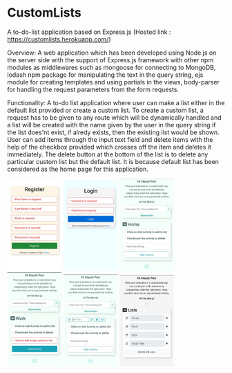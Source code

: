 # CustomLists
A to-do-list application based on Express.js  (Hosted link : https://customlists.herokuapp.com/)

Overview: A web application which has been developed using Node.js on the server side with the support of Express.js framework with other npm modules as middlewares such as mongoose for connecting to MongoDB, lodash npm package for manipulating the text in the query string, ejs module for creating templates and using partials in the views, body-parser for handling the request parameters from the form requests.

Functionality: A to-do list application where user can make a list either in the default list provided or create a custom list. To create a custom list, a request has to be given to any route which will be dynamically handled and a list will be created with the name given by the user in the query string if the list does'nt exist, if alredy exists, then the existing list would be shown. User can add items through the input text field and delete items with the help of the checkbox provided which crosses off the item and deletes it immediately. The delete button at the bottom of the list is to delete any particular custom list but the default list. It is because default list has been considered as the home page for this application.

<img src="images/register.jpeg" width="25%" height="25%" style="display:inline-block;">
<img src="images/login.jpeg" width="25%" height="25%" style="display:inline-block;">
<img src="images/homepage.jpeg" width="25%" height="25%" style="display:inline-block;">
<img src="images/customlist-with-validation.jpeg" width="25%" style="display:inline-block;">
<img src="images/InPlace-edit.jpeg" width="25%" height="25%" style="display:inline-block;">
<img src="images/all-lists.jpeg" width="25%" height="25%" style="display:inline-block;">
